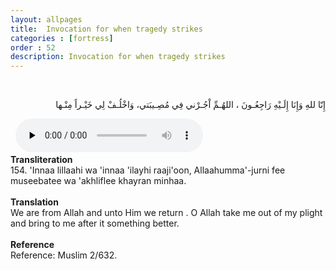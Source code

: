 ```yaml
---
layout: allpages
title:  Invocation for when tragedy strikes
categories : [fortress]
order : 52
description: Invocation for when tragedy strikes
---
```

&nbsp;
<div class="arabictext" dir="RTL">

إِنّا للهِ وَإِنَا إِلَـيْهِ رَاجِعُـونَ ، اللهُـمِّ اْجُـرْني فِي مُصِـيبَتي، وَاخْلُـفْ لِي خَيْـراً مِنْـها

</div>
&nbsp;

<audio controls  preload="none">
  <source src="{{ site.baseurl }}/audio/fortress/154.mp3" type="audio/mpeg">
Your browser does not support the audio element.
</audio>
&nbsp;
<div class="duaextra" tabindex="0">
<div><strong>Transliteration</strong></div>
<div class="extra">154. 'Innaa lillaahi wa 'innaa 'ilayhi raaji'oon, Allaahumma'-jurni fee museebatee wa 'akhliflee khayran minhaa.</div>
</div>
&nbsp;
<div class="duaextra" tabindex="0">
<div><strong>Translation</strong></div>
<div class="extra">We are from Allah and unto Him we return . O Allah take me out of my plight and bring to me after it something better.</div>
</div>
&nbsp;
<div class="duaextra" tabindex="0">
<div><strong>Reference</strong></div>
<div class="extra">Reference: Muslim 2/632.</div>
</div>

